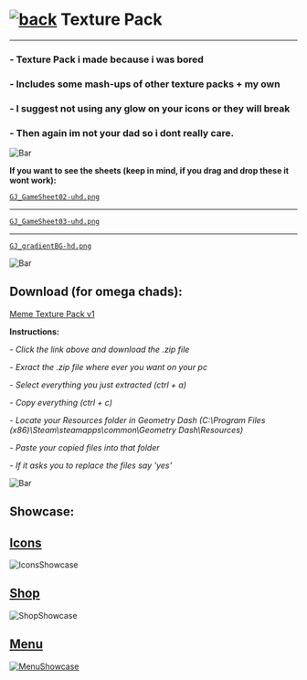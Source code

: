 # [![back](https://cdn.discordapp.com/emojis/887168885747511396?size=32)](https://dxrpy.github.io/Dxrpys-Garbage-Website) Texture Pack
---

### - Texture Pack i made because i was bored
### - Includes some mash-ups of other texture packs + my own
### - I suggest not using any glow on your icons or they will break
### - Then again im not your dad so i dont really care.

![`Bar`](https://cdn.discordapp.com/attachments/584355797366997002/889006586406772746/4M7IWwP.png)

**If you want to see the sheets (keep in mind, if you drag and drop these it wont work):**

[`GJ_GameSheet02-uhd.png`](https://cdn.discordapp.com/attachments/584355797366997002/888748003324739584/GJ_GameSheet02-uhd.png)

---

[`GJ_GameSheet03-uhd.png`](https://i.imgur.com/yRIvPDK.png)

---

[`GJ_gradientBG-hd.png`](https://cdn.discordapp.com/attachments/584355797366997002/888751059940564992/GJ_gradientBG-hd.png)

![`Bar`](https://cdn.discordapp.com/attachments/584355797366997002/889006586406772746/4M7IWwP.png)

## Download (for omega chads):

<a href="https://www.mediafire.com/file/ig9qfqm6c8jvgt8/Meme_Mashup_Pack.zip/file">Meme Texture Pack v1</a>

**Instructions:**

*- Click the link above and download the .zip file*

*- Exract the .zip file where ever you want on your pc*

*- Select everything you just extracted (ctrl + a)*

*- Copy everything (ctrl + c)*

*- Locate your Resources folder in Geometry Dash (C:\Program Files (x86)\Steam\steamapps\common\Geometry Dash\Resources)*

*- Paste your copied files into that folder*

*- If it asks you to replace the files say 'yes'*


![`Bar`](https://cdn.discordapp.com/attachments/584355797366997002/889006586406772746/4M7IWwP.png)

## Showcase:

## <ins>**Icons**</ins>

![`IconsShowcase`](https://cdn.discordapp.com/attachments/584355797366997002/889022701216350248/unknown.png)

## <ins>**Shop**</ins>

![`ShopShowcase`](https://cdn.discordapp.com/attachments/584355797366997002/889023093035630682/unknown.png)

## <ins>**Menu**</ins>

[![`MenuShowcase`](https://cdn.discordapp.com/attachments/584355797366997002/889023270043668530/unknown.png)](https://dxrpy.github.io/Dxrpys-Garbage-Website/secret)
